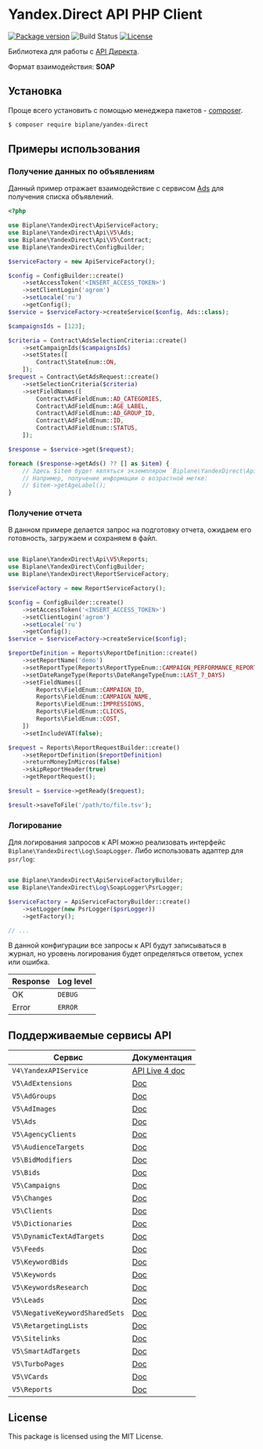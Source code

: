 # Yandex.Direct API PHP Client

[![Package version](https://img.shields.io/packagist/v/biplane/yandex-direct?style=flat-square)](https://packagist.org/packages/biplane/yandex-direct)
![Build Status](https://github.com/biplane/yandex-direct/actions/workflows/ci.yml/badge.svg)
[![License](https://img.shields.io/packagist/l/biplane/yandex-direct?style=flat-square)](LICENSE)

Библиотека для работы с [API Директа](https://yandex.ru/dev/direct/).

Формат взаимодействия: **SOAP**

## Установка

Проще всего установить с помощью менеджера пакетов - [composer](https://getcomposer.org/).

```bash
$ composer require biplane/yandex-direct
```

## Примеры использования

### Получение данных по объявлениям

Данный пример отражает взаимодействие с сервисом [Ads](https://yandex.ru/dev/direct/doc/ref-v5/ads/ads.html)
для получения списка объявлений.

```php
<?php

use Biplane\YandexDirect\ApiServiceFactory;
use Biplane\YandexDirect\Api\V5\Ads;
use Biplane\YandexDirect\Api\V5\Contract;
use Biplane\YandexDirect\ConfigBuilder;

$serviceFactory = new ApiServiceFactory();

$config = ConfigBuilder::create()
    ->setAccessToken('<INSERT_ACCESS_TOKEN>')
    ->setClientLogin('agrom')
    ->setLocale('ru')
    ->getConfig();
$service = $serviceFactory->createService($config, Ads::class);

$campaignsIds = [123];

$criteria = Contract\AdsSelectionCriteria::create()
    ->setCampaignIds($campaignsIds)
    ->setStates([
        Contract\StateEnum::ON,
    ]);
$request = Contract\GetAdsRequest::create()
    ->setSelectionCriteria($criteria)
    ->setFieldNames([
        Contract\AdFieldEnum::AD_CATEGORIES,
        Contract\AdFieldEnum::AGE_LABEL,
        Contract\AdFieldEnum::AD_GROUP_ID,
        Contract\AdFieldEnum::ID,
        Contract\AdFieldEnum::STATUS,
    ]);

$response = $service->get($request);

foreach ($response->getAds() ?? [] as $item) {
    // Здесь $item будет являться экземпляром `Biplane\YandexDirect\Api\V5\Contract\AdGetItem`
    // Например, получение информации о возрастной метке:
    // $item->getAgeLabel();
}
```

### Получение отчета

В данном примере делается запрос на подготовку отчета,
ожидаем его готовность, загружаем и сохраняем в файл.

```php

use Biplane\YandexDirect\Api\V5\Reports;
use Biplane\YandexDirect\ConfigBuilder;
use Biplane\YandexDirect\ReportServiceFactory;

$serviceFactory = new ReportServiceFactory();

$config = ConfigBuilder::create()
    ->setAccessToken('<INSERT_ACCESS_TOKEN>')
    ->setClientLogin('agrom')
    ->setLocale('ru')
    ->getConfig();
$service = $serviceFactory->createService($config);

$reportDefinition = Reports\ReportDefinition::create()
    ->setReportName('demo')
    ->setReportType(Reports\ReportTypeEnum::CAMPAIGN_PERFORMANCE_REPORT)
    ->setDateRangeType(Reports\DateRangeTypeEnum::LAST_7_DAYS)
    ->setFieldNames([
        Reports\FieldEnum::CAMPAIGN_ID,
        Reports\FieldEnum::CAMPAIGN_NAME,
        Reports\FieldEnum::IMPRESSIONS,
        Reports\FieldEnum::CLICKS,
        Reports\FieldEnum::COST,
    ])
    ->setIncludeVAT(false);

$request = Reports\ReportRequestBuilder::create()
    ->setReportDefinition($reportDefinition)
    ->returnMoneyInMicros(false)
    ->skipReportHeader(true)
    ->getReportRequest();

$result = $service->getReady($request);

$result->saveToFile('/path/to/file.tsv');
```

### Логирование

Для логирования запросов к API можно реализовать интерфейс `Biplane\YandexDirect\Log\SoapLogger`.
Либо использовать адаптер для `psr/log`:

```php

use Biplane\YandexDirect\ApiServiceFactoryBuilder;
use Biplane\YandexDirect\Log\SoapLogger\PsrLogger;

$serviceFactory = ApiServiceFactoryBuilder::create()
    ->setLogger(new PsrLogger($psrLogger))
    ->getFactory();

// ...
```

В данной конфигурации все запросы к API будут записываться в журнал,
но уровень логирования будет определяться ответом, успех или ошибка.

| Response | Log level |
|----------|-----------|
| OK | `DEBUG` |
| Error | `ERROR` |

## Поддерживаемые сервисы API

| Сервис                         | Документация                                                                                            |
|--------------------------------|---------------------------------------------------------------------------------------------------------|
| `V4\YandexAPIService`          | [API Live 4 doc](https://yandex.ru/dev/direct/doc/dg-v4/concepts/Versions_live4.html)                   |
| `V5\AdExtensions`              | [Doc](https://yandex.ru/dev/direct/doc/ref-v5/adextensions/adextensions.html)                           |
| `V5\AdGroups`                  | [Doc](https://yandex.ru/dev/direct/doc/ref-v5/adgroups/adgroups.html)                                   |
| `V5\AdImages`                  | [Doc](https://yandex.ru/dev/direct/doc/ref-v5/adimages/adimages.html)                                   |
| `V5\Ads`                       | [Doc](https://yandex.ru/dev/direct/doc/ref-v5/ads/ads.html)                                             |
| `V5\AgencyClients`             | [Doc](https://yandex.ru/dev/direct/doc/ref-v5/agencyclients/agencyclients.html)                         |
| `V5\AudienceTargets`           | [Doc](https://yandex.ru/dev/direct/doc/ref-v5/audiencetargets/audiencetargets.html)                     |
| `V5\BidModifiers`              | [Doc](https://yandex.ru/dev/direct/doc/ref-v5/bidmodifiers/bidmodifiers.html)                           |
| `V5\Bids`                      | [Doc](https://yandex.ru/dev/direct/doc/ref-v5/bids/bids.html)                                           |
| `V5\Campaigns`                 | [Doc](https://yandex.ru/dev/direct/doc/ref-v5/campaigns/campaigns.html)                                 |
| `V5\Changes`                   | [Doc](https://yandex.ru/dev/direct/doc/ref-v5/changes/changes.html)                                     |
| `V5\Clients`                   | [Doc](https://yandex.ru/dev/direct/doc/ref-v5/clients/clients.html)                                     |
| `V5\Dictionaries`              | [Doc](https://yandex.ru/dev/direct/doc/ref-v5/dictionaries/dictionaries.html)                           |
| `V5\DynamicTextAdTargets`      | [Doc](https://yandex.ru/dev/direct/doc/ref-v5/dynamictextadtargets/dynamictextadtargets.html)           |
| `V5\Feeds`                     | [Doc](https://yandex.ru/dev/direct/doc/ref-v5/feeds/feeds.html)                                         |
| `V5\KeywordBids`               | [Doc](https://yandex.ru/dev/direct/doc/ref-v5/keywordbids/keywordbids.html)                             |
| `V5\Keywords`                  | [Doc](https://yandex.ru/dev/direct/doc/ref-v5/keywords/keywords.html)                                   |
| `V5\KeywordsResearch`          | [Doc](https://yandex.ru/dev/direct/doc/ref-v5/keywordsresearch/keywordsresearch.html)                   |
| `V5\Leads`                     | [Doc](https://yandex.ru/dev/direct/doc/ref-v5/leads/leads.html)                                         |
| `V5\NegativeKeywordSharedSets` | [Doc](https://yandex.ru/dev/direct/doc/ref-v5/negativekeywordsharedsets/negativekeywordsharedsets.html) |
| `V5\RetargetingLists`          | [Doc](https://yandex.ru/dev/direct/doc/ref-v5/retargetinglists/retargetinglists.html)                   |
| `V5\Sitelinks`                 | [Doc](https://yandex.ru/dev/direct/doc/ref-v5/sitelinks/sitelinks.html)                                 |
| `V5\SmartAdTargets`            | [Doc](https://yandex.ru/dev/direct/doc/ref-v5/smartadtargets/smartadtargets.html)                       |
| `V5\TurboPages`                | [Doc](https://yandex.ru/dev/direct/doc/ref-v5/turbopages/turbopages.html)                               |
| `V5\VCards`                    | [Doc](https://yandex.ru/dev/direct/doc/ref-v5/vcards/vcards.html)                                       |
| `V5\Reports`                   | [Doc](https://yandex.ru/dev/direct/doc/reports/reports.html)                                            |

## License

This package is licensed using the MIT License.
